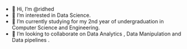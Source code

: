 - 👋 Hi, I’m @ridhed
- 👀 I’m interested in Data Science.
- 🌱 I’m currently studying for my 2nd year of undergraduation in Computer Science and Engineering.
- 💞️ I’m looking to collaborate on Data Analytics , Data Manipulation and Data pipelines .
